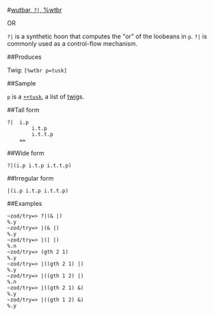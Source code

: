 #[wutbar, `?|`, %wtbr](#wtbr)

OR

`?|` is a synthetic hoon that computes the "or" of the loobeans in `p`. `?|` is commonly used as a control-flow mechanism.

##Produces

Twig: `[%wtbr p=tusk]`

##Sample

`p` is a [`++tusk`](), a list of [twig]()s.

##Tall form

    ?|  i.p
            i.t.p
            i.t.t.p
        ==

##Wide form

    ?|(i.p i.t.p i.t.t.p)

##Irregular form

    |(i.p i.t.p i.t.t.p)

##Examples

    ~zod/try=> ?|(& |)
    %.y
    ~zod/try=> |(& |)
    %.y
    ~zod/try=> |(| |)
    %.n
    ~zod/try=> (gth 2 1)
    %.y
    ~zod/try=> |((gth 2 1) |)
    %.y
    ~zod/try=> |((gth 1 2) |)
    %.n
    ~zod/try=> |((gth 2 1) &)
    %.y
    ~zod/try=> |((gth 1 2) &)
    %.y
